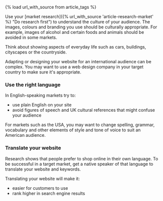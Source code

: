 {% load url_with_source from article_tags %}

Use your [market research]({% url_with_source 'article-research-market' %} "Do research first") to understand the culture of your audience. The images, colours and branding you use should be culturally appropriate. For example, images of alcohol and certain foods and animals should be avoided in some markets.

Think about showing aspects of everyday life such as cars, buildings, cityscapes or the countryside.

Adapting or designing your website for an international audience can be complex. You may want to use a web design company in your target country to make sure it's appropriate.

### Use the right language 

In English-speaking markets try to: 

- use plain English on your site
- avoid figures of speech and UK cultural references that might confuse your audience 

For markets such as the USA, you may want to change spelling, grammar, vocabulary and other elements of style and tone of voice to suit an American audience.

### Translate your website

Research shows that people prefer to shop online in their own language. To be successful in a target market, get a native speaker of that language to translate your website and keywords. 

Translating your website will make it: 

- easier for customers to use
- rank higher in search engine results 
